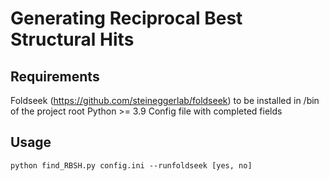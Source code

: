 # Generating Reciprocal Best Structural Hits

## Requirements

Foldseek (https://github.com/steineggerlab/foldseek) to be installed in /bin of the project root
Python >= 3.9
Config file with completed fields

## Usage
`python find_RBSH.py config.ini --runfoldseek [yes, no]`
